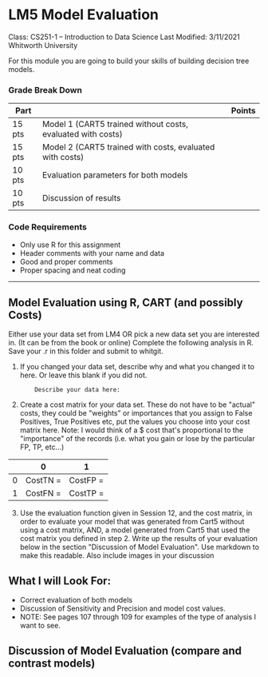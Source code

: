 # LM5 Model Evaluation
Class: CS251-1 – Introduction to Data Science 
Last Modified: 3/11/2021
Whitworth University

For this module you are going to build your skills of building decision tree models.

### Grade Break Down
| Part   |                    | Points |
|--------|--------------------|--------| 
| 15 pts | Model 1 (CART5 trained without costs, evaluated with costs) | |
| 15 pts | Model 2 (CART5 trained with costs, evaluated with costs)| |
| 10 pts | Evaluation parameters for both models | |
| 10 pts | Discussion of results | |



### Code Requirements
- Only use R for this assignment
- Header comments with your name and data
- Good and proper comments
- Proper spacing and neat coding

-----
## Model Evaluation using R, CART (and possibly Costs)

Either use your data set from LM4 OR pick a new data set you are interested in. (It can be from the book or online)
Complete the following analysis in R. Save your .r in this folder and submit to whitgit. 

1. If you changed your data set, describe why and what you changed it to here. Or leave this blank if you did not.

    ```
        Describe your data here:

    ```
2. Create a cost matrix for your data set. These do not have to be "actual" costs, they could be "weights" or importances that you assign to False Positives, True Positives etc, put the values you choose into your cost matrix here.  Note: I would think of a $ cost that's proportional to the "importance" of the records (i.e. what you gain or lose by the particular FP, TP, etc...)

|   |  0  |  1  |
|---|-----|-----|
| 0 | CostTN =  | CostFP =  |
| 1 | CostFN =  | CostTP =  |


3. Use the evaluation function given in Session 12, and the cost matrix, in order to evaluate your model that was generated from Cart5 without using a cost matrix, AND, a model generated from Cart5 that used the cost matrix you defined in step 2.  Write up the results of your evaluation below in the section "Discussion of Model Evaluation". Use markdown to make this readable. Also include images in your discussion 

## What I will Look For:
* Correct evaluation of both models
* Discussion of Sensitivity and Precision and model cost values. 
* NOTE: See pages 107 through 109 for examples of the type of analysis I want to see.

## Discussion of Model Evaluation (compare and contrast models)
